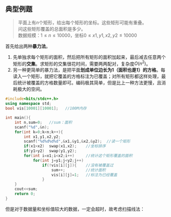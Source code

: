 ## 典型例题
> 平面上有$n$个矩形，给出每个矩形的坐标。这些矩形可能有重叠。  
> 问这些矩形覆盖的总面积是多少。  
> 数据规模：$1 \leq n \leq 10000$，坐标$0 \leq x1,y1,x2,y2 \leq 10000$

首先给出两种**暴力法**。
1) 先单独求每个矩形的面积，然后把所有矩形的面积加起来，最后减去任意两个矩形的**交集**。求矩形的交集很花时间，需要两两配对，复杂度$O (n^2)$。
2) 另一种更简单的暴力法，是把平面**划成单位边长为$1$（面积也是$1$）的方格**。每读入一个矩形，就把它覆盖的方格标注为已覆盖；对所有矩形都这样处理，最后统计被覆盖的方格数量即可。编码极其简单，但是比上一种方法更慢，且消耗极大的空间。

```c++
#include<bits/stdc++.h>
using namespace std;
bool vis[10001][10001];   //100M内存

int main(){
    int n,sum=0;   //sum：面积
    scanf("%d",&n);
    for(int k=0;k<n;k++){
        int x1,y1,x2,y2;
        scanf("%d%d%d%d",&x1,&y1,&x2,&y2);  //读一个矩形
        if(x1>x2)  swap(x1,x2);    //坐标排序
        if(y1>y2)  swap(y1,y2);
        for(int i=x1;i<x2;i++)     //统计这个矩形覆盖的面积
            for(int j=y1;j<y2;j++)
                if(!vis[i][j]){    //没有被覆盖过
                    sum++;         //统计面积
                    vis[i][j]=1;   //标注为已经覆盖
                }
    }
    cout<<sum;
    return 0;
}

```

但是对于数据量和坐标值较大的数据，一定会超时，故考虑扫描线法：
